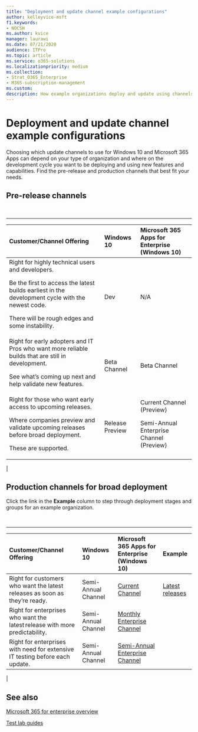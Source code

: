 ```yaml
---
title: "Deployment and update channel example configurations"
author: kelleyvice-msft
f1.keywords:
- NOCSH
ms.author: kvice
manager: laurawi
ms.date: 07/21/2020
audience: ITPro
ms.topic: article
ms.service: o365-solutions
ms.localizationpriority: medium
ms.collection: 
- Strat_O365_Enterprise
- M365-subscription-management
ms.custom:
description: How example organizations deploy and update using channels.
---
```


# Deployment and update channel example configurations

Choosing which update channels to use for Windows 10 and Microsoft 365 Apps can depend on your type of organization and where on the development cycle you want to be deploying and using new features and capabilities. Find the pre-release and production channels that best fit your needs.

## Pre-release channels

<br>

****

|Customer/Channel Offering|Windows 10|Microsoft 365 Apps for Enterprise (Windows 10)|
|:-------|:-------|:-----|
|Right for highly technical users and developers. <p> Be the first to access the latest builds earliest in the development cycle with the newest code. <p> There will be rough edges and some instability.|Dev|N/A|
|Right for early adopters and IT Pros who want more reliable builds that are still in development. <p> See what’s coming up next and help validate new features.|Beta Channel|Beta Channel|
|Right for those who want early access to upcoming releases. <p> Where companies preview and validate upcoming releases before broad deployment. <p> These are supported.|Release Preview|Current Channel (Preview) <p> Semi-Annual Enterprise Channel (Preview)|
|

## Production channels for broad deployment

Click the link in the **Example** column to step through deployment stages and groups for an example organization.

<br>

****

|Customer/Channel Offering|Windows 10|Microsoft 365 Apps for Enterprise (Windows 10)|Example|
|:-------|:-------|:-----|:-------|
|Right for customers who want the latest releases as soon as they’re ready.|Semi-Annual Channel|[Current Channel](/deployoffice/overview-update-channels#current-channel-overview)|[Latest releases](deploy-update-channels-examples-rapid-deploy.md)|
|Right for enterprises who want the latest release with more predictability.|Semi-Annual Channel|[Monthly Enterprise Channel](/deployoffice/overview-update-channels#monthly-enterprise-channel-overview)||
|Right for enterprises with need for extensive IT testing before each update.|Semi-Annual Channel|[Semi-Annual Enterprise Channel](/deployoffice/overview-update-channels#semi-annual-enterprise-channel-overview)||
|

## See also

[Microsoft 365 for enterprise overview](microsoft-365-overview.md)

[Test lab guides](m365-enterprise-test-lab-guides.md)